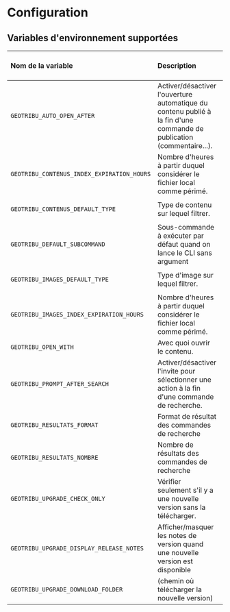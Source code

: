 # Configuration

## Variables d'environnement supportées

| Nom de la variable  | Description | Option CLI correspondante | Valeur par défaut |
| :------------------ | :---------- | :-----------------------: | :---------------: |
| `GEOTRIBU_AUTO_OPEN_AFTER` | Activer/désactiver l'ouverture automatique du contenu publié à la fin d'une commande de publication (commentaire...). | `--no-auto-open` | `True` |
| `GEOTRIBU_CONTENUS_INDEX_EXPIRATION_HOURS` | Nombre d'heures à partir duquel considérer le fichier local comme périmé. | `--expiration-rotating-hours` de `search-content`  | `24*7` (1 semaine) |
| `GEOTRIBU_CONTENUS_DEFAULT_TYPE` | Type de contenu sur lequel filtrer. | `--filter-type` de `search-images`  | `None` |
| `GEOTRIBU_DEFAULT_SUBCOMMAND` | Sous-commande à exécuter par défaut quand on lance le CLI sans argument | | `read-latest` |
| `GEOTRIBU_IMAGES_DEFAULT_TYPE` | Type d'image sur lequel filtrer. | `--filter-type` de `search-images`  | `None` |
| `GEOTRIBU_IMAGES_INDEX_EXPIRATION_HOURS` | Nombre d'heures à partir duquel considérer le fichier local comme périmé. | `--expiration-rotating-hours` de `search-images`  | `24` (1 jour) |
| `GEOTRIBU_OPEN_WITH` | Avec quoi ouvrir le contenu. | `--with` de `ouvrir` | `shell` |
| `GEOTRIBU_PROMPT_AFTER_SEARCH` | Activer/désactiver l'invite pour sélectionner une action à la fin d'une commande de recherche. | `--no-prompt` | `True` |
| `GEOTRIBU_RESULTATS_FORMAT` | Format de résultat des commandes de recherche | `--format-output` | `table` |
| `GEOTRIBU_RESULTATS_NOMBRE` | Nombre de résultats des commandes de recherche | `-n`/`--results-number` | `5` |
| `GEOTRIBU_UPGRADE_CHECK_ONLY` | Vérifier seulement s'il y a une nouvelle version sans la télécharger. | `-c`, `--check-only` de `upgrade`   | `False` |
| `GEOTRIBU_UPGRADE_DISPLAY_RELEASE_NOTES` | Afficher/masquer les notes de version quand une nouvelle version est disponible | `-n`, `--dont-show-release-notes` de `upgrade` | `True` |
| `GEOTRIBU_UPGRADE_DOWNLOAD_FOLDER` | (chemin où télécharger la nouvelle version) | `-w`, `--where` de `upgrade` | `./` (current folder) |
